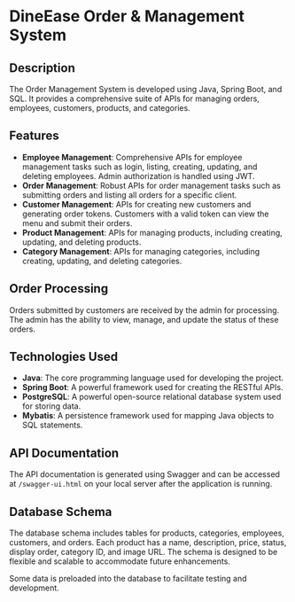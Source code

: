 # DineEase Order & Management System

## Description

The Order Management System is developed using Java, Spring Boot, and SQL. It provides a comprehensive suite of APIs for managing orders, employees, customers, products, and categories.

## Features

- **Employee Management**: Comprehensive APIs for employee management tasks such as login, listing, creating, updating,
  and deleting employees. Admin authorization is handled using JWT.
- **Order Management**: Robust APIs for order management tasks such as submitting orders and listing all orders for a specific client.
- **Customer Management**: APIs for creating new customers and generating order tokens. Customers with a valid token can view the menu and submit their orders.
- **Product Management**: APIs for managing products, including creating, updating, and deleting products.
- **Category Management**: APIs for managing categories, including creating, updating, and deleting categories.

## Order Processing

Orders submitted by customers are received by the admin for processing. The admin has the ability to view, manage, and update the status of these orders.

## Technologies Used

- **Java**: The core programming language used for developing the project.
- **Spring Boot**: A powerful framework used for creating the RESTful APIs.
- **PostgreSQL**: A powerful open-source relational database system used for storing data.
- **Mybatis**: A persistence framework used for mapping Java objects to SQL statements.

## API Documentation

The API documentation is generated using Swagger and can be accessed at `/swagger-ui.html` on your local server after the application is running.

## Database Schema

The database schema includes tables for products, categories, employees, customers, and orders. Each product has a name, description, price, status, display order, category ID, and image URL. The schema is designed to be flexible and scalable to accommodate future enhancements.

Some data is preloaded into the database to facilitate testing and development.
